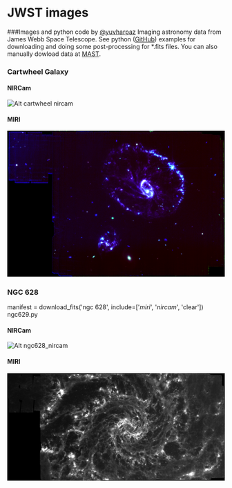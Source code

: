 # JWST images
###Images and python code by [@yuvharpaz](https://twitter.com/yuvharpaz)
Imaging astronomy data from James Webb Space Telescope. See python ([GitHub]('https://github.com/yuval-harpaz/astro/blob/main/README.md')) examples for downloading and doing some post-processing for *.fits files. You can also manually dowload data at [MAST](https://mast.stsci.edu/portal/Mashup/Clients/Mast/Portal.html).
### Cartwheel Galaxy
#### NIRCam
![Alt cartwheel nircam](https://github.com/yuval-harpaz/astro/blob/main/pics/cartwheel_nircam.png?raw=true)
#### MIRI
![Alt cartwheel miri](https://github.com/yuval-harpaz/astro/blob/main/pics/cartwheel_miri.png?raw=true)
### NGC 628
manifest = download_fits('ngc 628', include=['_miri_', '_nircam_', 'clear'])<br>
ngc629.py
#### NIRCam
![Alt ngc628_nircam](https://github.com/yuval-harpaz/astro/blob/main/pics/NGC_628_nircam.png?raw=true)
#### MIRI
![Alt ngc628_miri](https://github.com/yuval-harpaz/astro/blob/main/pics/NGC_628_miri.png?raw=true)


